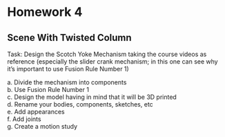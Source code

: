 # Homework 4
## Scene With Twisted Column

Task: Design the Scotch Yoke Mechanism taking the course videos as reference (especially the slider crank mechanism; in this one can see why it’s important to use Fusion Rule Number 1)

a. Divide the mechanism into components <br>
b. Use Fusion Rule Number 1 <br>
c. Design the model having in mind that it will be 3D printed <br>
d. Rename your bodies, components, sketches, etc <br>
e. Add appearances <br>
f. Add joints <br>
g. Create a motion study <br>
